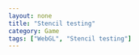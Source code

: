 ```yaml
---
layout: none
title: "Stencil testing"
category: Game
tags: ["WebGL", "Stencil testing"]
---
```

<script src='{{ site.JSDir }}/WebGL.js' type="text/javascript"></script>
